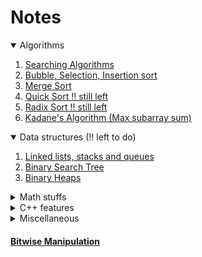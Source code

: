 # Notes

<details open> <summary>Algorithms </summary>

1. [Searching Algorithms](Algorithms/SearchingAlgorithms.md)
2. [Bubble, Selection, Insertion sort](Algorithms/ElementarySorts.md)
3. [Merge Sort](Algorithms/MergeSort.md)
4. [Quick Sort !! still left](Algorithms/QuickSort.md)
5. [Radix Sort !! still left](Algorithms/RadixSort.md)
6. [Kadane's Algorithm (Max subarray sum)](Algorithms/KadaneAlgo.md)

  </details>

<details open> <summary> Data structures (!! left to do) </summary>

1. [Linked lists, stacks and queues](DataStructures/LinearDS.md)
2. [Binary Search Tree](DataStructures/BinarySearchTree.md)
3. [Binary Heaps](DataStructures/BinaryHeaps.md)

  </details>

<details> <summary> Math stuffs </summary>

1. [Big $`O`$ notation](Maths/BigO.md)

   </details>

<details> <summary> C++ features </summary>

1. [STL](Cpp/README.md)
2. [Lambda Expression](Cpp/Lambdas.md)

  </details>

<details> <summary> Miscellaneous </summary>

1. [Makefiles](Misc/makefiles.md)

  </details>

#### [Bitwise Manipulation](BitwiseManipulation/Bitwise.md)
